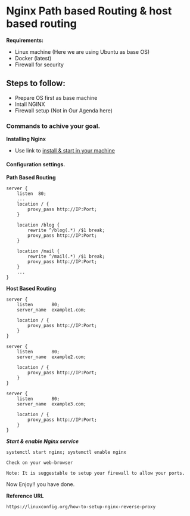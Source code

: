# Nginx Path based Routing & host based routing

**Requirements:**

- Linux machine (Here we are using Ubuntu as base OS)
- Docker (latest)
- Firewall for security

## Steps to follow:
- Prepare OS first as base machine
- Intall NGINX
- Firewall setup (Not in Our Agenda here)

### Commands to achive your goal.
**Installing Nginx**
- Use link to [install & start in your machine][identifier]

[identifier]: https://www.digitalocean.com/community/tutorials/how-to-install-nginx-on-ubuntu-18-04


#### Configuration settings.
**Path Based Routing**

```
server {
    listen  80;
    ...
    location / {
        proxy_pass http://IP:Port;
    }
    
    location /blog {
        rewrite ^/blog(.*) /$1 break;
        proxy_pass http://IP:Port;
    }

    location /mail {
        rewrite ^/mail(.*) /$1 break;
        proxy_pass http://IP:Port;
    }
    ...
}
```

**Host Based Routing**

```
server {
    listen       80;
    server_name  example1.com;

    location / {
        proxy_pass http://IP:Port;
    }
}

server {
    listen       80;
    server_name  example2.com;

    location / {
        proxy_pass http://IP:Port;
    }
}

server {
    listen       80;
    server_name  example3.com;

    location / {
        proxy_pass http://IP:Port;
    }
}
```


***Start & enable Nginx service***
```
systemctl start nginx; systemctl enable nginx
```



```
Check on your web-browser
```
```
Note: It is suggestable to setup your firewall to allow your ports.
```


Now Enjoy!! you have done.

**Reference URL**
```
https://linuxconfig.org/how-to-setup-nginx-reverse-proxy
```